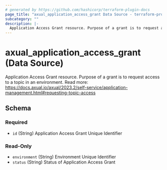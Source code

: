 ```yaml
---
# generated by https://github.com/hashicorp/terraform-plugin-docs
page_title: "axual_application_access_grant Data Source - terraform-provider-axual"
subcategory: ""
description: |-
  Application Access Grant resource. Purpose of a grant is to request access to a topic in an environment. Read more: https://docs.axual.io/axual/2023.2/self-service/application-management.html#requesting-topic-access
---
```


# axual_application_access_grant (Data Source)

Application Access Grant resource. Purpose of a grant is to request access to a topic in an environment. Read more: https://docs.axual.io/axual/2023.2/self-service/application-management.html#requesting-topic-access



<!-- schema generated by tfplugindocs -->
## Schema

### Required

- `id` (String) Application Access Grant Unique Identifier

### Read-Only

- `environment` (String) Environment Unique Identifier
- `status` (String) Status of Application Access Grant


